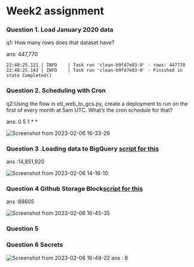 # Week2 assignment

### Question 1. Load January 2020 data

q1: How many rows does that dataset have?

ans: 447,770

```
22:48:25.121 | INFO    | Task run 'clean-b9fd7e03-0' - rows: 447770
22:48:25.143 | INFO    | Task run 'clean-b9fd7e03-0' - Finished in state Completed()
```
### Question 2. Scheduling with Cron

q2:Using the flow in etl_web_to_gcs.py, create a deployment to run on the first of every month at 5am UTC. What’s the cron schedule for that?

ans: 0 5 1 * *


![Screenshot from 2023-02-06 16-33-29](https://user-images.githubusercontent.com/48046561/216955603-4eb9b832-980b-4435-81c7-ecc48f4b34f2.png)

### Question 3 .Loading data to BigQuery [script for this](https://github.com/Dinakaranevil/Data-engineering-HW-/blob/main/week2/parameterised_etl_gcs_to_bq.py) 


ans :14,851,920


![Screenshot from 2023-02-06 14-16-10](https://user-images.githubusercontent.com/48046561/216956637-d85ac56e-4d88-4ce9-85f0-dc195b376778.png)

### Question 4 Github Storage Block[script for this](https://github.com/Dinakaranevil/Data-engineering-HW-/blob/main/week2/github.py)

ans :88605

![Screenshot from 2023-02-06 16-45-35](https://user-images.githubusercontent.com/48046561/216957998-cf1f3382-9db2-4fbe-98f6-31966a261f87.png)


### Question 5 




### Question 6 Secrets
![Screenshot from 2023-02-06 16-48-22](https://user-images.githubusercontent.com/48046561/216958434-545743d6-36a7-46c1-9e3a-d362bf359601.png)
ans : 8




